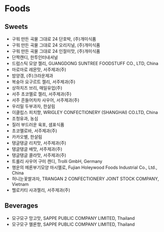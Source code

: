 # Foods
## Sweets
* 구워 만든 곡물 그대로 24 단호박, (주)개미식품
* 구워 만든 곡물 그대로 24 오리지널, (주)개미식품
* 구워 만든 곡물 그대로 24 인절미맛, (주)개미식품
* 단짝캔디, 한투인터내셔널
* 드럼스틱 모양 젤리, GUANGDONG SUNTREE FOODSTUFF CO., LTD, China
* 마로마로 레몬맛, 서주제과(주)
* 밤양갱, (주)크라운제과
* 복숭아 요구르트 젤리, 서주제과(주)
* 상하치즈 브리, 매일유업(주)
* 서주 초코멜로 젤리, 서주제과(주)
* 서주 흔들어차차 사우어, 서주제과(주)
* 우리밀 두부과자, 한살림
* 이클립스 피치향, WRIGLEY CONFECTIONERY (SHANGHAI) CO.LTD, China
* 조청유과, 농심
* 질러 부드러운 육포, 샘표식품
* 초코멜로바, 서주제과(주)
* 카카오별, 한살림
* 탱글탱글 리치맛, 서주제과(주)
* 탱글탱글 배맛, 서주제과(주)
* 탱글탱글 콜라맛, 서주제과(주)
* 트롤리 사우어 구미 캔디, Trolli GmbH, Germany
* 행운의 메론부기모양 마시멜로, Fujian Holeywood Foods Industrial Co., Ltd., China
* 허니눈꽃쌀과자, TRANGAN 2 CONFECTIONERY JOINT STOCK COMPANY, Vietnam
* 헬로키티 사과젤리, 서주제과(주)

## Beverages
* 모구모구 망고맛, SAPPE PUBLIC COMPANY LIMITED, Thailand
* 모구모구 멜론향, SAPPE PUBLIC COMPANY LIMITED, Thailand
